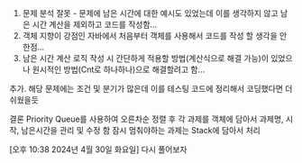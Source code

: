 
1. 문제 분석 잘못 - 문제에 남은 시간에 대한 예시도 있었는데 이를 생각하지 않고 남은 시간 계산을 제외하고 코드를 작성함...
2. 객체 지향이 강점인 자바에서 처음부터 객체를 사용해서 코드를 작성 할 생각을 안한점...
3. 남은 시간 계산 로직 작성 시 간단하게 적용할 방법(계산식으로 해결 가능)이 있었으나 원시적인 방법(Cnt로 하나하나)으로 해결할려고 함...

추가. 해당 문제에는 조건 및 분기가 많은데 이를 테스팅 코드에 정리해서 코딩했다면 더 쉬웠을듯

결론
Priority Queue를 사용하여 오른차순 정렬 후
각 과제를 객체에 담아서 과제명, 시작, 남은시간을 관리 및 수정 함
잠시 멈춰야하는 과제는 Stack에 담아서 처리

[오후 10:38 2024년 4월 30일 화요일]
다시 풀어보자
